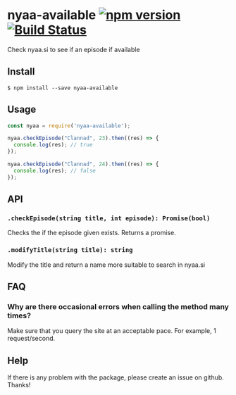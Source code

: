 # nyaa-available [![npm version](https://badge.fury.io/js/nyaa-available.svg)](https://badge.fury.io/js/nyaa-available) [![Build Status](https://travis-ci.org/Vija02/nyaa-available.svg?branch=master)](https://travis-ci.org/Vija02/nyaa-available)
Check nyaa.si to see if an episode if available

## Install

```
$ npm install --save nyaa-available
```

## Usage

```js
const nyaa = require('nyaa-available');

nyaa.checkEpisode("Clannad", 23).then((res) => {
  console.log(res); // true
});

nyaa.checkEpisode("Clannad", 24).then((res) => {
  console.log(res); // false
});
```

## API

### `.checkEpisode(string title, int episode): Promise(bool)`

Checks the if the episode given exists. Returns a promise.

### `.modifyTitle(string title): string`

Modify the title and return a name more suitable to search in nyaa.si

## FAQ

### Why are there occasional errors when calling the method many times?

Make sure that you query the site at an acceptable pace. For example, 1 request/second.

## Help

If there is any problem with the package, please create an issue on github. Thanks!

